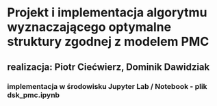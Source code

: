 # Projekt i implementacja algorytmu wyznaczającego optymalne struktury zgodnej z modelem PMC

## realizacja: Piotr Ciećwierz, Dominik Dawidziak

### implementacja w środowisku Jupyter Lab / Notebook - plik dsk_pmc.ipynb
